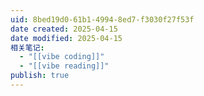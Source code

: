 ```yaml
---
uid: 8bed19d0-61b1-4994-8ed7-f3030f27f53f
date created: 2025-04-15
date modified: 2025-04-15
相关笔记:
  - "[[vibe coding]]"
  - "[[vibe reading]]"
publish: true
---
```


